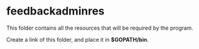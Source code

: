 # feedbackadminres

This folder contains all the resources that will be required by the program.

Create a link of this folder, and place it in **$GOPATH/bin**.

